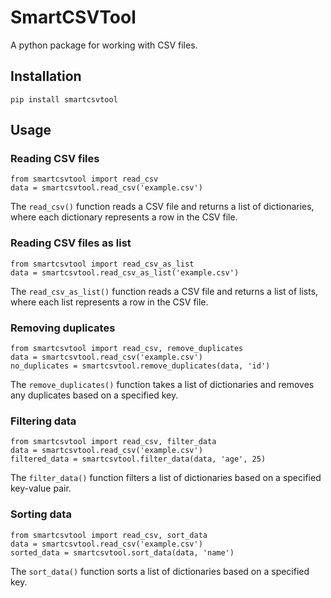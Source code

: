 
# SmartCSVTool

A python package for working with CSV files.

## Installation

```phyton
pip install smartcsvtool
```

## Usage

### Reading CSV files

```phyton
from smartcsvtool import read_csv
data = smartcsvtool.read_csv('example.csv')
```

The `read_csv()` function reads a CSV file and returns a list of dictionaries, where each dictionary represents a row in the CSV file.

### Reading CSV files as list

```phyton
from smartcsvtool import read_csv_as_list
data = smartcsvtool.read_csv_as_list('example.csv')
```

The `read_csv_as_list()` function reads a CSV file and returns a list of lists, where each list represents a row in the CSV file.

### Removing duplicates

```phyton
from smartcsvtool import read_csv, remove_duplicates
data = smartcsvtool.read_csv('example.csv')
no_duplicates = smartcsvtool.remove_duplicates(data, 'id')
```

The `remove_duplicates()` function takes a list of dictionaries and removes any duplicates based on a specified key.

### Filtering data

```phyton
from smartcsvtool import read_csv, filter_data
data = smartcsvtool.read_csv('example.csv')
filtered_data = smartcsvtool.filter_data(data, 'age', 25)
```

The `filter_data()` function filters a list of dictionaries based on a specified key-value pair.

### Sorting data

```phyton
from smartcsvtool import read_csv, sort_data
data = smartcsvtool.read_csv('example.csv')
sorted_data = smartcsvtool.sort_data(data, 'name')
```

The `sort_data()` function sorts a list of dictionaries based on a specified key.
